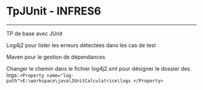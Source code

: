 # TpJUnit - INFRES6
----------------------
TP de base avec JUnit

Log4j2 pour lister les erreurs détectées dans les cas de test

Maven pour le gestion de dépendances




Changer le chemin dans le fichier log4j2.xml pour désigner le dossier des logs: 
`<Property name="log-path">E:\workspace\java\JUnitCalculatrice\logs
		</Property>`

